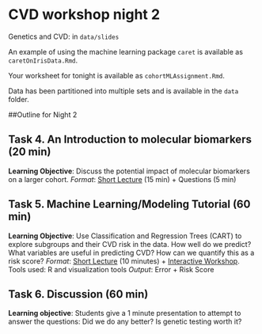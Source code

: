 # CVD workshop night 2

Genetics and CVD: in `data/slides`

An example of using the machine learning package `caret` is available as `caretOnIrisData.Rmd`.

Your worksheet for tonight is available as `cohortMLAssignment.Rmd`.

Data has been partitioned into multiple sets and is available in the `data` folder.

##Outline for Night 2

## Task 4. An Introduction to molecular biomarkers (20 min)
**Learning Objective**: Discuss the potential impact of molecular biomarkers on a larger cohort. *Format*: [Short Lecture](slides/geneticsAndCVD.html) (15 min) + Questions (5 min)

## Task 5. Machine Learning/Modeling Tutorial (60 min)
**Learning Objective**: Use Classification and Regression Trees (CART) to explore subgroups and their CVD risk in the data. How well do we predict? What variables are useful in predicting CVD? How can we quantify this as a risk score? *Format*: [Short Lecture](caretOnIrisData.Rmd) (10 minutes) + [Interactive Workshop](cohortMLAssignment.Rmd). Tools used: R and visualization tools *Output*: Error + Risk Score
 
## Task 6. Discussion (60 min)
**Learning objective**: Students give a 1 minute presentation to attempt to answer the questions: Did we do any better? Is genetic testing worth it?
